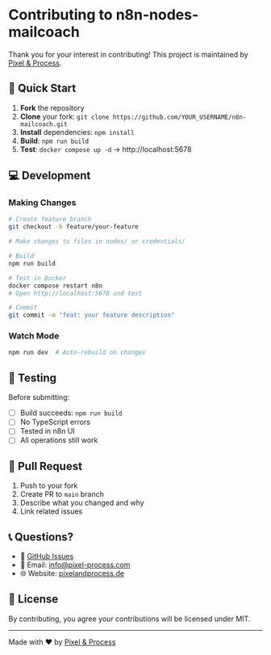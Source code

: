 # Contributing to n8n-nodes-mailcoach

Thank you for your interest in contributing! This project is maintained by [Pixel & Process](https://pixelandprocess.de/).

## 🚀 Quick Start

1. **Fork** the repository
2. **Clone** your fork: `git clone https://github.com/YOUR_USERNAME/n8n-mailcoach.git`
3. **Install** dependencies: `npm install`
4. **Build**: `npm run build`
5. **Test**: `docker compose up -d` → http://localhost:5678

## 💻 Development

### Making Changes
```bash
# Create feature branch
git checkout -b feature/your-feature

# Make changes to files in nodes/ or credentials/

# Build
npm run build

# Test in Docker
docker compose restart n8n
# Open http://localhost:5678 and test

# Commit
git commit -m "feat: your feature description"
```

### Watch Mode
```bash
npm run dev  # Auto-rebuild on changes
```

## 🧪 Testing

Before submitting:
- [ ] Build succeeds: `npm run build`
- [ ] No TypeScript errors
- [ ] Tested in n8n UI
- [ ] All operations still work

## 📝 Pull Request

1. Push to your fork
2. Create PR to `main` branch
3. Describe what you changed and why
4. Link related issues

## 📞 Questions?

- 💬 [GitHub Issues](https://github.com/Pixel-Process-UG/n8n-mailcoach/issues)
- 📧 Email: info@pixel-process.com
- 🌐 Website: [pixelandprocess.de](https://pixelandprocess.de/)

## 📜 License

By contributing, you agree your contributions will be licensed under MIT.

---

Made with ❤️ by [Pixel & Process](https://pixelandprocess.de/)

